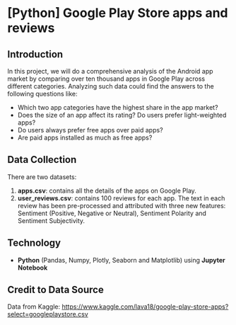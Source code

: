 # [Python] Google Play Store apps and reviews

## Introduction
In this project, we will do a comprehensive analysis of the Android app market by comparing over ten thousand apps in Google Play across different categories. Analyzing such data could find the answers to the following questions like:
- Which two app categories have the highest share in the app market?
- Does the size of an app affect its rating? Do users prefer light-weighted apps? 
- Do users always prefer free apps over paid apps?
- Are paid apps installed as much as free apps? 

## Data Collection
There are two datasets:
1. **apps.csv**: contains all the details of the apps on Google Play.
2. **user_reviews.csv**: contains 100 reviews for each app. The text in each review has been pre-processed and attributed with three new features: Sentiment (Positive, Negative or Neutral), Sentiment Polarity and Sentiment Subjectivity.

## Technology
* **Python** (Pandas, Numpy, Plotly, Seaborn and Matplotlib) using **Jupyter Notebook**

## Credit to Data Source
Data from Kaggle: https://www.kaggle.com/lava18/google-play-store-apps?select=googleplaystore.csv
